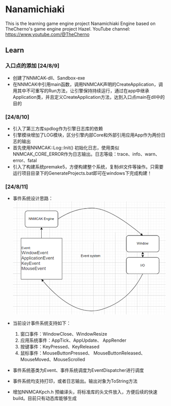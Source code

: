 # Nanamichiaki
This is the learning game engine project Nanamichiaki Engine based on TheCherno's game engine project Hazel. YouTube channel: https://www.youtube.com/@TheCherno

## Learn  
### 入口点的添加 [24/8/9]  
* 创建了NNMCAK-dll、Sandbox-exe  
* 在NNMCAK中引用main函数，调用NNMCAK声明的CreateApplication，调用其中不可重写的Run方法，让引擎保持持续运行，通过在app中继承Application类，并且定义CreateApplication方法，达到入口点main在dll中的目的  

### [24/8/10]  
* 引入了第三方库spdlog作为引擎日志库的依赖  
* 引擎模块增加了LOG模块，区分引擎内部Core和外部引用应用App作为两份日志的输出  
* 首先使用NNMCAK::Log::Init() 初始化日志，使用类似NNMCAK_CORE_ERROR作为日志输出。日志等级：trace、info、warn、error、fatal  
* 引入了构建系统premake5，方便构建整个系统，复制dll文件等操作。只需要运行项目目录下的GenerateProjects.bat即可在windows下完成构建！  

### [24/8/11]  
* 事件系统设计思路：  
![](doc/事件系统思路.png)  

* 当前设计事件系统支持如下：  
	1. 窗口事件：WindowClose、WindowResize  
	2. 应用系统事件：AppTick、AppUpdate、 AppRender  
	3. 按键事件：KeyPressed、KeyReleased  
	4. 鼠标事件：MouseButtonPressed、 MouseButtonReleased、MouseMoved、MouseScrolled  

* 事件系统基类为Event、事件系统调度为EventDispatcher进行调度  
* 事件系统均支持打印，或者日志输出。输出对象为ToString方法  
* 增加NNMCAKpch.h 预编译头，将标准库的头文件放入，方便后续的快速build。目前只有动态库能够生成  